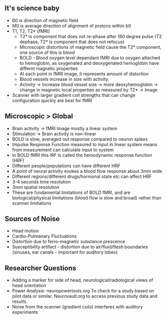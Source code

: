 ## It's science baby

* B0 is direction of magnetic field
* M0 is average direction of alignment of protons within b0
* T1, T2, T2\* (fMRI)
  * T2\* is component that does not re-phase after 180 degree pulse (T2 dephase, T2\* is component that does not refocus)
  * Microscopic distortions of magnetic field cause the T2\* component, one source of this is blood
  * BOLD - Blood oxygen level dependant fMRI due to oxygen attached to hemoglobin, as oxygenated and deoxygenated hemoglobin have differnt magnetic properties
  * At each point in fMRI image, it represents amount of distortion
  * Blood vessels increase in size with activity.
  * Activity -> Increase blood vessel size -> more deoxyhemoglobin -> change in magnetic local properties as measured by T2\* -> Image
* Scanner with larger gradient coil strengths that can change configuration quickly are best for fMRI

## Microscopic > Global

* Brain activity -> fMRI Image mostly a linear system
* Stimulation -> Brain activity is non-linear
* BOLD is slow, averaged out response compared to neuron spikes
* Impulse Response Function measured to input in linear system means from measurement can calculate input to system
* In BOLD fMRI this IRF is called the hemodynamic response function (HRF)
* Different people/populations can have different HRF
* A point of neural activity evokes a blood flow response about 3mm wide
* Different regions/different drugs/hormonal state etc can affect HRF
* 3-4 seconds time resolution
* 3mm spatial resolution
* These are fundamental limitations of BOLD fMRI, and are biological/physical limitations (blood flow is slow and broad) rather than scanner limitations

## Sources of Noise

* Head motion
* Cardio-Pulmanary Fluctuations
* Distortion due to ferro-magnetic substance prescence
* Susceptibility artifact - distortion due to air/fluid/flesh boundaries (sinuses, ear canals - important for auditory lobes)

## Researcher Questions

* Adding a marker for side of head, neurological/radiological views of head orientation
* Power Analysis: neuropowertools.org To check for a study based on pilot data or similar. Neurovault.org to access previous study data and results.
* Noise from the scanner (gradient coils) interferes with auditory experiments
